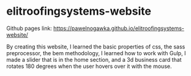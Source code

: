 # elitroofingsystems-website

Github pages link: https://pawelnogawka.github.io/elitroofingsystems-website/

By creating this website, I learned the basic properties of css, the sass preprocessor, the bem methodology, 
I learned how to work with Gulp, I made a slider that is in the home section, 
and a 3d business card that rotates 180 degrees when the user hovers over it with the mouse.
